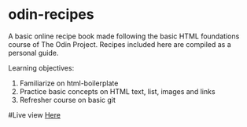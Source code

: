 # odin-recipes
A basic online recipe book made following the basic HTML foundations course of The Odin Project. Recipes included here are compiled as a personal guide.

Learning objectives:
1. Familiarize on html-boilerplate
2. Practice basic concepts on HTML text, list, images and links
3. Refresher course on basic git

#Live view
<a href="https://prguevarra.github.io/odin-recipes/">Here</a>

